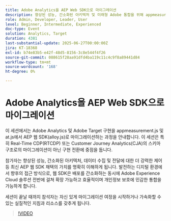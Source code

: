 ```yaml
---
title: Adobe Analytics을 AEP Web SDK으로 마이그레이션
description: 향상된 성능, 간소화된 아키텍처 및 미래형 Adobe 통합을 위해 appmeasurement.js 및 at.js에서 AEP Web SDK(alloy.js)로 마이그레이션하는 방법에 대해 알아봅니다.
role: Admin, Developer, Leader, User
level: Beginner, Intermediate, Experienced
doc-type: Event
solution: Analytics, Target
duration: 4381
last-substantial-update: 2025-06-27T00:00:00Z
jira: KT-18368
exl-id: b74e83b5-e42f-48d5-8156-3c8e544f4f26
source-git-commit: 088615f28aa91dfd4ba119c11c4c9f8a89441d84
workflow-type: tm+mt
source-wordcount: '168'
ht-degree: 0%

---
```


# Adobe Analytics을 AEP Web SDK으로 마이그레이션

이 세션에서는 Adobe Analytics 및 Adobe Target 구현을 appmeasurement.js 및 at.js에서 AEP 웹 SDK(alloy.js)로 마이그레이션하는 과정을 안내합니다. 이 세션은 특히 Real-Time CDP(RTCDP) 또는 Customer Journey Analytics(CJA)의 스키마 구조로의 마이그레이션이 아닌 구현 전환에 중점을 둡니다.

참가자는 향상된 성능, 간소화된 아키텍처, 데이터 수집 및 전달에 대한 더 강력한 제어 등 최신 AEP 웹 SDK 채택의 가치를 명확히 이해하게 됩니다. 발전하는 디지털 환경에서 향후의 접근 방식으로, 웹 SDK은 배포를 간소화하는 동시에 Adobe Experience Cloud 솔루션 전반에 걸쳐 확장 가능하고 효율적이며 개인정보 보호에 민감한 통합을 가능하게 합니다.

세션이 끝날 때까지 참석자는 자신 있게 마이그레이션 여정을 시작하거나 가속화할 수 있는 실질적인 지침과 리소스를 갖추게 됩니다.

>[!VIDEO](https://video.tv.adobe.com/v/3464032/?learn=on&enablevpops)
